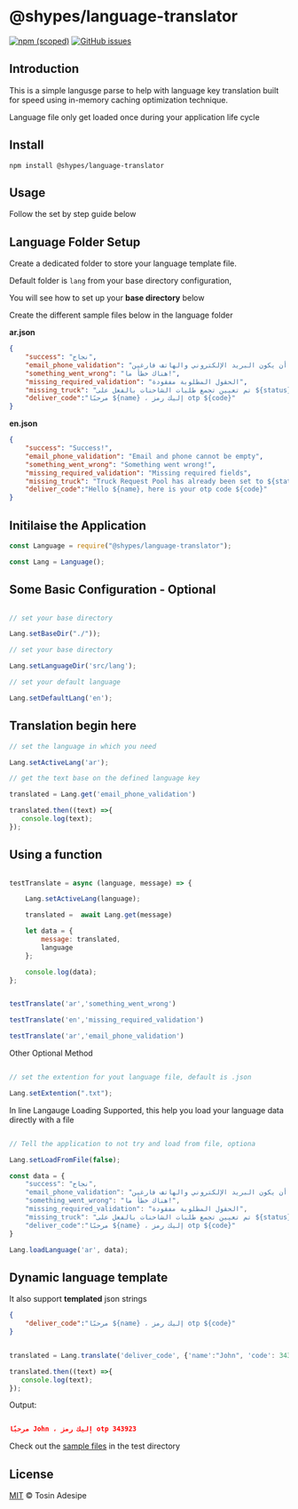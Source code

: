 # @shypes/language-translator

[![npm (scoped)](https://img.shields.io/npm/v/@shypes/language-translator.svg)](https://www.npmjs.com/package/@shypes/language-translator)
[![GitHub issues](https://img.shields.io/github/issues/Shypes/language-translator)](https://img.shields.io/github/issues/Shypes/language-translator)

## Introduction

This is a simple langusge parse to help with language key translation built for speed using in-memory caching optimization technique.

Language file only get loaded once during your application life cycle

## Install

```$
npm install @shypes/language-translator
```

## Usage

Follow the set by step guide below

## Language Folder Setup

Create a dedicated folder to store your language template file.

Default folder is `lang` from your base directory configuration, 

You will see how to set up your **base directory** below

Create the different sample files below in the language folder

**ar.json**

```json
{
    "success": "نجاح",
    "email_phone_validation": "لا يمكن أن يكون البريد الإلكتروني والهاتف فارغين",
    "something_went_wrong": "هناك خطأ ما!",
    "missing_required_validation": "الحقول المطلوبة مفقودة",
    "missing_truck": "تم تعيين تجمع طلبات الشاحنات بالفعل على ${status}",
    "deliver_code":"مرحبًا ${name} ، إليك رمز otp ${code}"
}
```

**en.json**

```json
{
    "success": "Success!",
    "email_phone_validation": "Email and phone cannot be empty",
    "something_went_wrong": "Something went wrong!",
    "missing_required_validation": "Missing required fields",
    "missing_truck": "Truck Request Pool has already been set to ${status}", 
    "deliver_code":"Hello ${name}, here is your otp code ${code}"
}
```

## Initilaise the Application

```js
const Language = require("@shypes/language-translator");

const Lang = Language();

```

## Some Basic Configuration - Optional

```js

// set your base directory

Lang.setBaseDir("./"));

// set your base directory

Lang.setLanguageDir('src/lang');

// set your default language

Lang.setDefaultLang('en');


```

## Translation begin here

```js
// set the language in which you need

Lang.setActiveLang('ar');

// get the text base on the defined language key

translated = Lang.get('email_phone_validation')

translated.then((text) =>{
   console.log(text);
});

```

## Using a function

```js

testTranslate = async (language, message) => {

    Lang.setActiveLang(language);

    translated =  await Lang.get(message)

    let data = {
        message: translated,
        language
    };

    console.log(data);
};


testTranslate('ar','something_went_wrong')

testTranslate('en','missing_required_validation')

testTranslate('ar','email_phone_validation')

```

Other Optional Method

```js

// set the extention for yout language file, default is .json

Lang.setExtention(".txt");

```

In line Langauge Loading Supported, this help you load your language data directly with a file

```js

// Tell the application to not try and load from file, optiona

Lang.setLoadFromFile(false);

const data = {
    "success": "نجاح",
    "email_phone_validation": "لا يمكن أن يكون البريد الإلكتروني والهاتف فارغين",
    "something_went_wrong": "هناك خطأ ما!",
    "missing_required_validation": "الحقول المطلوبة مفقودة",
    "missing_truck": "تم تعيين تجمع طلبات الشاحنات بالفعل على ${status}",
    "deliver_code":"مرحبًا ${name} ، إليك رمز otp ${code}"
}

Lang.loadLanguage('ar', data);

```

## Dynamic language template

It also support **templated** json strings


```json
{
    "deliver_code":"مرحبًا ${name} ، إليك رمز otp ${code}"
}
```

```js

translated = Lang.translate('deliver_code', {'name':"John", 'code': 343923} )

translated.then((text) =>{
   console.log(text);
});
```

Output:

```json

مرحبًا John ، إليك رمز otp 343923

```


Check out the [sample files](https://github.com/Shypes/language-translator/tree/master/test) in the test directory

## License

[MIT](LICENSE) © Tosin Adesipe
